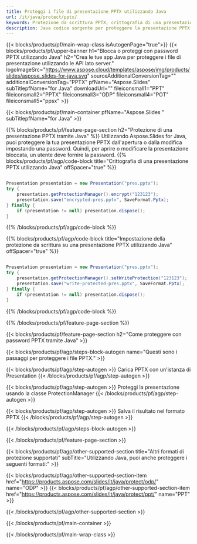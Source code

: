 ```yaml
---
title: Proteggi i file di presentazione PPTX utilizzando Java
url: /it/java/protect/pptx/
keywords: Protezione da scrittura PPTX, crittografia di una presentazione PPTX, blocco PPTX, protezione PPTX
description: Java codice sorgente per proteggere la presentazione PPTX.
---
```


{{< blocks/products/pf/main-wrap-class isAutogenPage="true">}}
{{< blocks/products/pf/upper-banner h1="Blocca o proteggi con password PPTX utilizzando Java" h2="Crea le tue app Java per proteggere i file di presentazione utilizzando le API lato server." logoImageSrc="https://www.aspose.cloud/templates/aspose/img/products/slides/aspose_slides-for-java.svg" sourceAdditionalConversionTag="" additionalConversionTag="PPTX" pfName="Aspose.Slides" subTitlepfName="for Java" downloadUrl="" fileiconsmall1="PPT" fileiconsmall2="PPTX" fileiconsmall3="ODP" fileiconsmall4="POT" fileiconsmall5="ppsx" >}}

{{< blocks/products/pf/main-container pfName="Aspose.Slides " subTitlepfName="for Java" >}}

{{% blocks/products/pf/feature-page-section  h2="Protezione di una presentazione PPTX tramite Java" %}}
Utilizzando Aspose.Slides for Java, puoi proteggere la tua presentazione PPTX dall'apertura o dalla modifica impostando una password. Quindi, per aprire o modificare la presentazione bloccata, un utente deve fornire la password.
{{% blocks/products/pf/agp/code-block title="Crittografia di una presentazione PPTX utilizzando Java" offSpacer="true" %}}

```java

Presentation presentation = new Presentation("pres.pptx");
try {
    presentation.getProtectionManager().encrypt("123123");
    presentation.save("encrypted-pres.pptx", SaveFormat.Pptx);
} finally {
    if (presentation != null) presentation.dispose();
}
```

{{% /blocks/products/pf/agp/code-block %}}

{{% blocks/products/pf/agp/code-block title="Impostazione della protezione da scrittura su una presentazione PPTX utilizzando Java" offSpacer="true" %}}

```java

Presentation presentation = new Presentation("pres.pptx");
try {
    presentation.getProtectionManager().setWriteProtection("123123");
    presentation.save("write-protected-pres.pptx", SaveFormat.Pptx);
} finally {
    if (presentation != null) presentation.dispose();
}
```

{{% /blocks/products/pf/agp/code-block %}}

{{% /blocks/products/pf/feature-page-section %}}

{{< blocks/products/pf/feature-page-section  h2="Come proteggere con password PPTX tramite Java" >}}

{{< blocks/products/pf/agp/steps-block-autogen name="Questi sono i passaggi per proteggere i file PPTX." >}}

{{< blocks/products/pf/agp/step-autogen >}}
Carica PPTX con un'istanza di Presentation
{{< /blocks/products/pf/agp/step-autogen >}}

{{< blocks/products/pf/agp/step-autogen >}}
Proteggi la presentazione usando la classe ProtectionManager
{{< /blocks/products/pf/agp/step-autogen >}}

{{< blocks/products/pf/agp/step-autogen >}}
Salva il risultato nel formato PPTX
{{< /blocks/products/pf/agp/step-autogen >}}

{{< /blocks/products/pf/agp/steps-block-autogen >}}

{{< /blocks/products/pf/feature-page-section >}}

{{< blocks/products/pf/agp/other-supported-section title="Altri formati di protezione supportati" subTitle="Utilizzando Java, puoi anche proteggere i seguenti formati:" >}}

{{< blocks/products/pf/agp/other-supported-section-item href="https://products.aspose.com/slides/it/java/protect/odp/" name="ODP" >}}
{{< blocks/products/pf/agp/other-supported-section-item href="https://products.aspose.com/slides/it/java/protect/ppt/" name="PPT" >}}


{{< /blocks/products/pf/agp/other-supported-section >}}

{{< /blocks/products/pf/main-container >}}
    
{{< /blocks/products/pf/main-wrap-class >}}